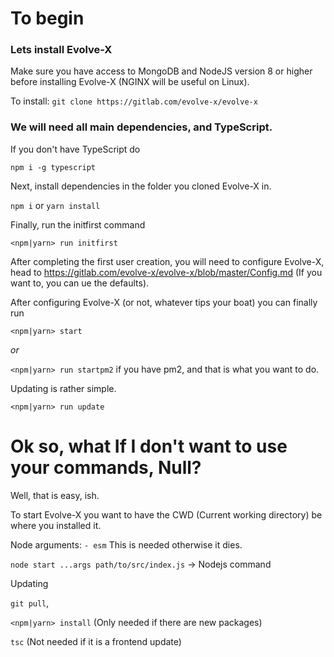 # To begin

### Lets install Evolve-X

Make sure you have access to MongoDB and NodeJS version 8 or higher before installing Evolve-X (NGINX will be useful on Linux).

To install: `git clone https://gitlab.com/evolve-x/evolve-x`

### We will need all main dependencies, and TypeScript.

If you don't have TypeScript do

`npm i -g typescript`

Next, install dependencies in the folder you cloned Evolve-X in.

`npm i` or `yarn install`

Finally, run the initfirst command

`<npm|yarn> run initfirst`

After completing the first user creation, you will need to configure Evolve-X, head to https://gitlab.com/evolve-x/evolve-x/blob/master/Config.md (If you want to, you can ue the defaults).

After configuring Evolve-X (or not, whatever tips your boat) you can finally run

`<npm|yarn> start`

*or*

`<npm|yarn> run startpm2` if you have pm2, and that is what you want to do.

Updating is rather simple.

`<npm|yarn> run update`

# Ok so, what If I don't want to use your commands, Null?

Well, that is easy, ish.

To start Evolve-X you want to have the CWD (Current working directory) be where you installed it.

Node arguments: `- esm` This is needed otherwise it dies.

`node start ...args path/to/src/index.js` -> Nodejs command

Updating

`git pull`,

`<npm|yarn> install` (Only needed if there are new packages)

`tsc` (Not needed if it is a frontend update)
